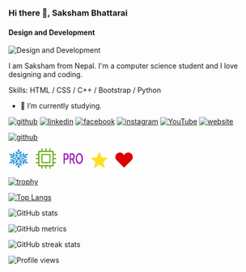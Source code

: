 ### Hi there 👋, Saksham Bhattarai
#### Design and Development 
![Design and Development ](https://arturssmirnovs.github.io/github-profile-readme-generator/images/banner.png)

I am Saksham from Nepal. I'm a computer science student and I love designing and coding.

Skills:  HTML / CSS / C++ / Bootstrap / Python

- 🔭 I’m currently studying. 


[<img src='https://cdn.jsdelivr.net/npm/simple-icons@3.0.1/icons/github.svg' alt='github' height='40'>](https://github.com/saksham-17)  [<img src='https://cdn.jsdelivr.net/npm/simple-icons@3.0.1/icons/linkedin.svg' alt='linkedin' height='40'>](https://www.linkedin.com/in/sas/)  [<img src='https://cdn.jsdelivr.net/npm/simple-icons@3.0.1/icons/facebook.svg' alt='facebook' height='40'>](https://www.facebook.com/das)  [<img src='https://cdn.jsdelivr.net/npm/simple-icons@3.0.1/icons/instagram.svg' alt='instagram' height='40'>](https://www.instagram.com/sasa/)  [<img src='https://cdn.jsdelivr.net/npm/simple-icons@3.0.1/icons/youtube.svg' alt='YouTube' height='40'>](https://www.youtube.com/channel/sasa)  [<img src='https://cdn.jsdelivr.net/npm/simple-icons@3.0.1/icons/icloud.svg' alt='website' height='40'>](sasa)  





[<img src='https://cdn.jsdelivr.net/npm/simple-icons@3.0.1/icons/github.svg' alt='github' height='40'>](https://github.com/saksham-17)  

<a href='https://archiveprogram.github.com/'><img src='https://raw.githubusercontent.com/acervenky/animated-github-badges/master/assets/acbadge.gif' width='40' height='40'></a> <a href='https://docs.github.com/en/developers'><img src='https://raw.githubusercontent.com/acervenky/animated-github-badges/master/assets/devbadge.gif' width='40' height='40'></a> <a href='https://github.com/pricing'><img src='https://raw.githubusercontent.com/acervenky/animated-github-badges/master/assets/pro.gif' width='40' height='40'></a> <a href='https://stars.github.com/'><img src='https://raw.githubusercontent.com/acervenky/animated-github-badges/master/assets/starbadge.gif' width='35' height='35'></a> <a href='https://docs.github.com/en/github/supporting-the-open-source-community-with-github-sponsors'><img src='https://raw.githubusercontent.com/acervenky/animated-github-badges/master/assets/sponsorbadge.gif' width='35' height='35'></a> 

[![trophy](https://github-profile-trophy.vercel.app/?username=saksham-17)](https://github.com/ryo-ma/github-profile-trophy)

[![Top Langs](https://github-readme-stats.vercel.app/api/top-langs/?username=saksham-17)](https://github.com/anuraghazra/github-readme-stats)

![GitHub stats](https://github-readme-stats.vercel.app/api?username=saksham-17&show_icons=true)  

![GitHub metrics](https://metrics.lecoq.io/saksham-17)  

![GitHub streak stats](https://github-readme-streak-stats.herokuapp.com/?user=saksham-17)  

![Profile views](https://gpvc.arturio.dev/saksham-17)  
